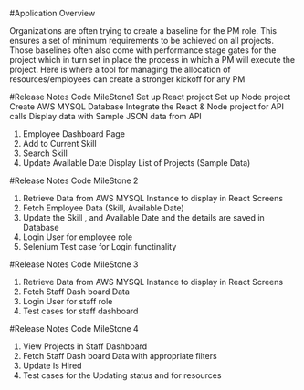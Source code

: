 #Application Overview

Organizations are often trying to create a baseline for the PM role. This ensures a set of minimum requirements to be achieved on all projects. Those baselines often also come with performance stage gates for the project which in turn set in place the process in which a PM will execute the project. Here is where a tool for managing the allocation of resources/employees can create a stronger kickoff for any PM

#Release Notes Code MileStone1
   Set up React project
   Set up Node project
   Create AWS MYSQL Database
   Integrate the React & Node project for API calls
   Display data with Sample JSON data from API
1. Employee Dashboard Page
2. Add to Current Skill
3. Search Skill
4. Update Available Date
   Display List of Projects (Sample Data)

#Release Notes Code MileStone 2

1. Retrieve Data from AWS MYSQL Instance to display in React Screens
2. Fetch Employee Data (Skill, Available Date)
3. Update the Skill , and Available Date and the details are saved in Database
4. Login User for employee role
5. Selenium Test case for Login functinality


#Release Notes Code MileStone 3

1. Retrieve Data from AWS MYSQL Instance to display in React Screens
2. Fetch Staff Dash board Data 
3. Login User for staff role
5. Test cases for staff dashboard



#Release Notes Code MileStone 4

1. View Projects in Staff Dashboard
2. Fetch Staff Dash board Data with appropriate filters
3. Update Is Hired
4. Test cases for the Updating status and for resources